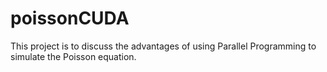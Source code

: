# poissonCUDA

This project is to discuss the advantages of using Parallel Programming to simulate the Poisson equation.

